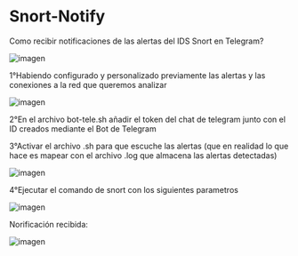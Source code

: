 # Snort-Notify
Como recibir notificaciones de las alertas del IDS Snort en Telegram?

![imagen](https://github.com/AxelEncina/Snort-Notify/assets/83794091/62608964-b9bf-46dd-96da-a0f3a524e247)

1°Habiendo configurado y personalizado previamente las alertas y las conexiones a la red que queremos analizar

![imagen](https://github.com/AxelEncina/Snort-Notify/assets/83794091/fe058e1b-4ba8-4498-bfc3-1ba723327adb)

2°En el archivo bot-tele.sh añadir el token del chat de telegram junto con el ID creados mediante el Bot de Telegram

3°Activar el archivo .sh para que escuche las alertas (que en realidad lo que hace es mapear con el archivo .log que almacena las alertas detectadas)

![imagen](https://github.com/AxelEncina/Snort-Notify/assets/83794091/538644ad-cc27-49fb-8fd2-64fc1a62a498)


4°Ejecutar el comando de snort con los siguientes parametros

![imagen](https://github.com/AxelEncina/Snort-Notify/assets/83794091/bf0d4193-271a-4805-9f29-a7d80cf3877d)

Norificación recibida:

![imagen](https://github.com/AxelEncina/Snort-Notify/assets/83794091/6ba10fcd-5b05-41d6-a40e-2df7c5b74c9e)




